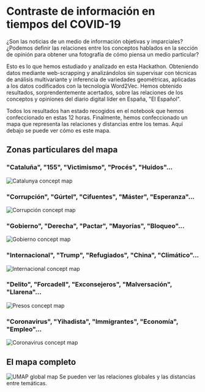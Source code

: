 # Contraste de información en tiempos del COVID-19
¿Son las noticias de un medio de información objetivas y imparciales? ¿Podemos definir las relaciones entre los conceptos hablados en la sección de opinión para obtener una fotografía de cómo piensa un medio particular?

Esto es lo que hemos estudiado y analizado en esta Hackathon. Obteniendo datos mediante web-scrapping y analizándolos sin supervisar con técnicas de análisis multivariante y inferencia de variedades geométricas, aplicadas a los datos codificados con la tecnología Word2Vec. Hemos obtenido resultados, sorprendentemente acertados, sobre las relaciones de los conceptos y opiniones del diario digital líder en España, "El Español".

Todos los resultados han estado recogidos en el notebook que hemos confeccionado en estas 12 horas. Finalmente, hemos confeccionado un mapa que representa las relaciones y distancias entre los temas. Aquí debajo se puede ver cómo es este mapa.

## Zonas particulares del mapa
### "Cataluña", "155", "Victimismo", "Procés", "Huidos"...
![Catalunya concept map](https://github.com/Huguet57/Information-Contrast/blob/master/images/catalunya.png)

### "Corrupción", "Gúrtel", "Cifuentes", "Máster", "Esperanza"...
![Corrupción concept map](https://github.com/Huguet57/Information-Contrast/blob/master/images/corrupción.png)

### "Gobierno", "Derecha", "Pactar", "Mayorías", "Bloqueo"...
![Gobierno concept map](https://github.com/Huguet57/Information-Contrast/blob/master/images/gobierno.png)

### "Internacional", "Trump", "Refugiados", "China", "Climático"...
![Internacional concept map](https://github.com/Huguet57/Information-Contrast/blob/master/images/internacional.png)

### "Delito", "Forcadell", "Exconsejeros", "Malversación", "Llarena"...
![Presos concept map](https://github.com/Huguet57/Information-Contrast/blob/master/images/presospoliticos.png)

### "Coronavirus", "Yihadista", "Immigrantes", "Economía", "Empleo"...
![Coronavirus concept map](https://github.com/Huguet57/Information-Contrast/blob/master/images/coronavirus.png)

## El mapa completo
![UMAP global map](https://github.com/Huguet57/Information-Contrast/blob/master/images/umap.png)
Se pueden ver las relaciones globales y las distancias entre temáticas.
